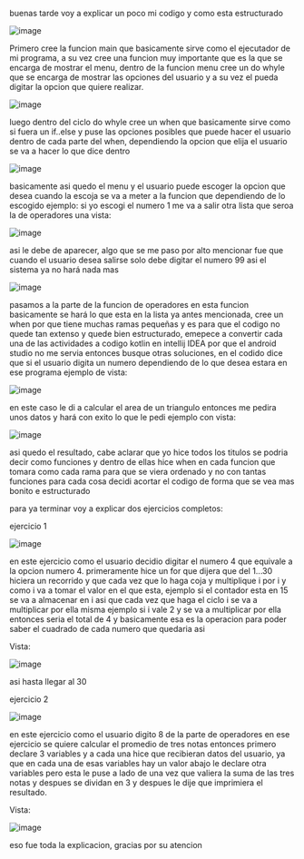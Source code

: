 buenas tarde voy a explicar un poco mi codigo y como esta estructurado

![image](https://github.com/BrayanBlanco02/Fundamentos_Desarrollo_Movil_Nativo_2687340/assets/140361314/3ea5fd0a-8f70-46cc-b79a-c0fb11c1a0b4)


Primero cree la funcion main que basicamente sirve como el ejecutador de mi programa, a su vez cree una funcion muy importante que es la que se encarga de mostrar el menu, dentro de la funcion menu cree un do whyle que se encarga de mostrar las opciones del usuario y a su vez el pueda digitar la opcion que quiere realizar.


![image](https://github.com/BrayanBlanco02/Fundamentos_Desarrollo_Movil_Nativo_2687340/assets/140361314/3f4bb132-b2ac-4f90-bc31-7f1e3998f3f8)


luego dentro del ciclo do whyle cree un when que basicamente sirve como si fuera un if..else y puse las opciones posibles que puede hacer el usuario dentro de cada parte del when, dependiendo la opcion que elija el usuario se va a hacer lo que dice dentro

![image](https://github.com/BrayanBlanco02/Fundamentos_Desarrollo_Movil_Nativo_2687340/assets/140361314/123b9635-b840-4b6d-bde1-f1950221195b)

basicamente asi quedo el menu y el usuario puede escoger la opcion que desea cuando la escoja se va a meter a la funcion que dependiendo de lo escogido ejemplo: si yo escogi el numero 1 me va a salir otra lista que seroa la de operadores una vista:

![image](https://github.com/BrayanBlanco02/Fundamentos_Desarrollo_Movil_Nativo_2687340/assets/140361314/4c8e2a6b-742a-409a-ba80-d3588e019a01)

asi le debe de aparecer, algo que se me paso por alto mencionar fue que cuando el usuario desea salirse solo debe digitar el numero 99 asi el sistema ya no hará nada mas



![image](https://github.com/BrayanBlanco02/Fundamentos_Desarrollo_Movil_Nativo_2687340/assets/140361314/a8ed5c4f-f59f-4fc6-9b93-ebf77ac98aa7)

pasamos a la parte de la funcion de operadores en esta funcion basicamente se hará lo que esta en la lista ya antes mencionada, cree un when por que tiene muchas ramas pequeñas y es para que el codigo no quede tan extenso y quede bien estructurado, emepece a convertir cada una de las actividades a codigo kotlin en intellij IDEA por que el android studio no me servia entonces busque otras soluciones, en el codido dice que si el usuario digita un numero dependiendo de lo que desea estara en ese programa ejemplo de vista:


![image](https://github.com/BrayanBlanco02/Fundamentos_Desarrollo_Movil_Nativo_2687340/assets/140361314/b4ca6da2-e43a-4849-8f7e-8d716befbcaf)

en este caso le di a calcular el area de un triangulo entonces me pedira unos datos y hará con exito lo que le pedi ejemplo con vista: 


![image](https://github.com/BrayanBlanco02/Fundamentos_Desarrollo_Movil_Nativo_2687340/assets/140361314/c6bb789d-1633-40df-941d-96b58143051f)

asi quedo el resultado, cabe aclarar que yo hice todos los titulos se podria decir como funciones y dentro de ellas hice when en cada funcion que tomara como cada rama para que se viera ordenado y no con tantas funciones para cada cosa decidi acortar el codigo de forma que se vea mas bonito e estructurado

para ya terminar voy a explicar dos ejercicios completos:



ejercicio 1


![image](https://github.com/BrayanBlanco02/Fundamentos_Desarrollo_Movil_Nativo_2687340/assets/140361314/5864d694-ab0c-4660-b0dc-b6f7f382cd95)


en este ejercicio como el usuario decidio digitar el numero 4 que equivale a la opcion numero 4.
primeramente hice un for que dijera que del 1...30 hiciera un recorrido y que cada vez que lo haga coja y multiplique i por i y como i va a tomar el valor en el que esta, ejemplo si el contador esta en 15 se va a almacenar en i asi que cada vez que haga el ciclo i se va a multiplicar por ella misma ejemplo si i vale 2 y se va a multiplicar por ella entonces seria el total de 4 y basicamente esa es la operacion para poder saber el cuadrado de cada numero que quedaria asi


Vista:



![image](https://github.com/BrayanBlanco02/Fundamentos_Desarrollo_Movil_Nativo_2687340/assets/140361314/7247b36d-f45a-4431-8851-6380dda402d9)


asi hasta llegar al 30


ejercicio 2


![image](https://github.com/BrayanBlanco02/Fundamentos_Desarrollo_Movil_Nativo_2687340/assets/140361314/010f0ac7-8d91-47de-b218-45b45c785760)


en este ejercicio como el usuario digito 8 de la parte de operadores en ese ejercicio se quiere calcular el promedio de tres notas entonces primero declare 3 variables y a cada una hice que recibieran datos del usuario, ya que en cada una de esas variables hay un valor abajo le declare otra variables pero esta le puse a lado de una vez que valiera la suma de las tres notas y despues se dividan en 3 y despues le dije que imprimiera el resultado.


Vista:


![image](https://github.com/BrayanBlanco02/Fundamentos_Desarrollo_Movil_Nativo_2687340/assets/140361314/b8574362-79b5-4354-9e8e-e94ed1577c7f)


eso fue toda la explicacion, gracias por su atencion
